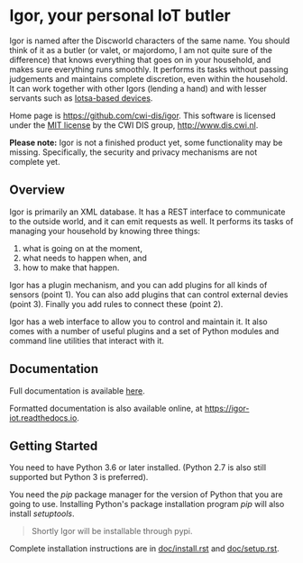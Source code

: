 # Igor, your personal IoT butler

Igor is named after the Discworld characters of the same name. 
You should think of it as a butler (or valet, or majordomo, 
I am not quite sure of the difference) that knows everything 
that goes on in your household, and makes sure everything runs smoothly. 
It performs its tasks without passing judgements and maintains complete 
discretion, even within the household. It can work together with other Igors 
(lending a hand) and with lesser servants such as [Iotsa-based devices](https://github.com/cwi-dis/iotsa).

Home page is <https://github.com/cwi-dis/igor>. 
This software is licensed under the [MIT license](LICENSE.txt) by the   CWI DIS group, <http://www.dis.cwi.nl>.

**Please note:** Igor is not a finished product yet, some functionality may be missing. Specifically, the security and privacy mechanisms are not complete yet.

## Overview

Igor is primarily an XML database. It has a REST interface to communicate to the outside world, and it can emit requests as well.
It performs its tasks of managing your household by knowing three things:

1. what is going on at the moment,
2. what needs to happen when, and
3. how to make that happen.

Igor has a plugin mechanism, and you can add plugins for all kinds of sensors (point 1). You can also add plugins that can control external devies (point 3). Finally you add rules to connect these (point 2).

Igor has a web interface to allow you to control and maintain it.
It also comes with a number of useful plugins and a set of Python modules and command line utilities that interact with it.

## Documentation

Full documentation is available [here](doc/index.rst). 

Formatted documentation is also available online, at <https://igor-iot.readthedocs.io>.

## Getting Started

You need to have Python 3.6 or later installed.
(Python 2.7 is also still supported but Python 3 is preferred).

You need the _pip_ package manager for the version of Python that you are going to use. Installing Python's package installation program _pip_ will also install _setuptools_.

> Shortly Igor will be installable through pypi.

Complete installation instructions are in [doc/install.rst](doc/install.rst)
and [doc/setup.rst](doc/restup.rst).


